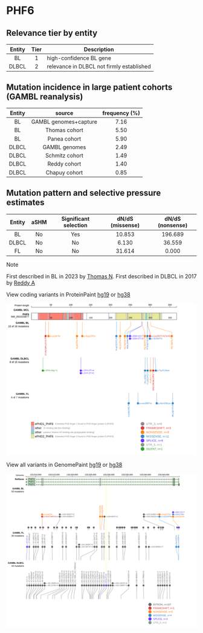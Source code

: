 # PHF6

## Relevance tier by entity

|Entity|Tier|Description                              |
|:------:|:----:|-----------------------------------------|
|BL    |1   |high-confidence BL gene                  |
|DLBCL |2   |relevance in DLBCL not firmly established|

## Mutation incidence in large patient cohorts (GAMBL reanalysis)

|Entity|source               |frequency (%)|
|:------:|:---------------------:|:-------------:|
|BL    |GAMBL genomes+capture|7.16         |
|BL    |Thomas cohort        |5.50         |
|BL    |Panea cohort         |5.90         |
|DLBCL |GAMBL genomes        |2.49         |
|DLBCL |Schmitz cohort       |1.49         |
|DLBCL |Reddy cohort         |1.40         |
|DLBCL |Chapuy cohort        |0.85         |

## Mutation pattern and selective pressure estimates

|Entity|aSHM|Significant selection|dN/dS (missense)|dN/dS (nonsense)|
|:------:|:----:|:---------------------:|:----------------:|:----------------:|
|BL    |No  |Yes                  |10.853          |196.689         |
|DLBCL |No  |No                   | 6.130          | 36.559         |
|FL    |No  |No                   |31.614          |  0.000         |


> [!NOTE]
> First described in BL in 2023 by [Thomas N](https://pubmed.ncbi.nlm.nih.gov/36201743). First described in DLBCL in 2017 by [Reddy A](https://pubmed.ncbi.nlm.nih.gov/28985567)


View coding variants in ProteinPaint [hg19](https://morinlab.github.io/LLMPP/GAMBL/PHF6_protein.html)  or [hg38](https://morinlab.github.io/LLMPP/GAMBL/PHF6_protein_hg38.html)

![image](images/proteinpaint/PHF6_NM_001015877.svg)

View all variants in GenomePaint [hg19](https://morinlab.github.io/LLMPP/GAMBL/PHF6.html)  or [hg38](https://morinlab.github.io/LLMPP/GAMBL/PHF6_hg38.html)

![image](images/proteinpaint/PHF6.svg)

